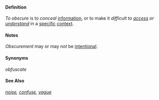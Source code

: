#### Definition

*To obscure* is to *conceal* [information](https://github.com/gcassel/Modular-Organization-Terminology/blob/master/terms/information.md), or to make it *difficult to [access](https://github.com/gcassel/Modular-Organization-Terminology/blob/master/terms/access.md) or [understand](https://github.com/gcassel/Modular-Organization-Terminology/blob/master/terms/understand.md)* in a [specific](https://github.com/gcassel/Modular-Organization-Terminology/blob/master/terms/specific.md) [context](https://github.com/gcassel/Modular-Organization-Terminology/blob/master/terms/context.md).

#### Notes

*Obscurement* may or may *not* be [intentional](https://github.com/gcassel/Modular-Organization-Terminology/blob/master/terms/intend.md).
		
#### Synonyms

*obfuscate*

#### See Also

*[noise](https://github.com/gcassel/Modular-Organization-Terminology/blob/master/terms/noise.md), [confuse](https://github.com/gcassel/Modular-Organization-Terminology/blob/master/terms/confuse.md), [vague](https://github.com/gcassel/Modular-Organization-Terminology/blob/master/terms/vague.md)*
